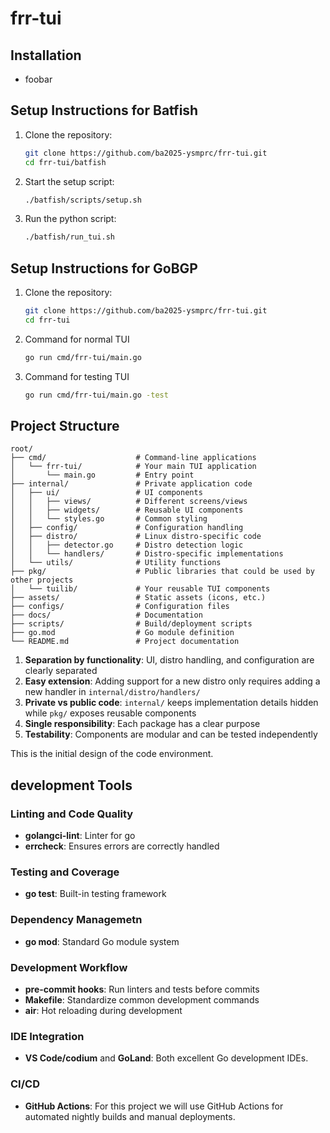# frr-tui

## Installation

- foobar

## Setup Instructions for Batfish

1. Clone the repository:
    ```bash
    git clone https://github.com/ba2025-ysmprc/frr-tui.git
    cd frr-tui/batfish
    ```
2. Start the setup script:
    ```bash
    ./batfish/scripts/setup.sh
    ```

3. Run the python script:
    ```bash
    ./batfish/run_tui.sh
    ```

## Setup Instructions for GoBGP

1. Clone the repository:
    ```bash
    git clone https://github.com/ba2025-ysmprc/frr-tui.git
    cd frr-tui
    ```
2. Command for normal TUI
    ```bash
    go run cmd/frr-tui/main.go
    ```

3. Command for testing TUI
    ```bash
    go run cmd/frr-tui/main.go -test
    ```


## Project Structure

```
root/
├── cmd/                    # Command-line applications
│   └── frr-tui/            # Your main TUI application
│       └── main.go         # Entry point
├── internal/               # Private application code
│   ├── ui/                 # UI components
│   │   ├── views/          # Different screens/views
│   │   ├── widgets/        # Reusable UI components
│   │   └── styles.go       # Common styling
│   ├── config/             # Configuration handling
│   ├── distro/             # Linux distro-specific code
│   │   ├── detector.go     # Distro detection logic
│   │   └── handlers/       # Distro-specific implementations
│   └── utils/              # Utility functions
├── pkg/                    # Public libraries that could be used by other projects
│   └── tuilib/             # Your reusable TUI components
├── assets/                 # Static assets (icons, etc.)
├── configs/                # Configuration files
├── docs/                   # Documentation
├── scripts/                # Build/deployment scripts
├── go.mod                  # Go module definition
└── README.md               # Project documentation
```

1. **Separation by functionality**: UI, distro handling, and configuration are clearly separated
2. **Easy extension**: Adding support for a new distro only requires adding a new handler in `internal/distro/handlers/`
3. **Private vs public code**: `internal/` keeps implementation details hidden while `pkg/` exposes reusable components
4. **Single responsibility**: Each package has a clear purpose
5. **Testability**: Components are modular and can be tested independently

This is the initial design of the code environment. 

## development Tools

### Linting and Code Quality

- **golangci-lint**: Linter for go
- **errcheck**: Ensures errors are correctly handled


### Testing and Coverage

- **go test**: Built-in testing framework

### Dependency Managemetn

- **go mod**: Standard Go module system

### Development Workflow

- **pre-commit hooks**: Run linters and tests before commits
- **Makefile**: Standardize common development commands
- **air**: Hot reloading during development

### IDE Integration

- **VS Code/codium** and **GoLand**: Both excellent Go development IDEs.

### CI/CD

- **GitHub Actions**: For this project we will use GitHub Actions for automated nightly builds and manual deployments.